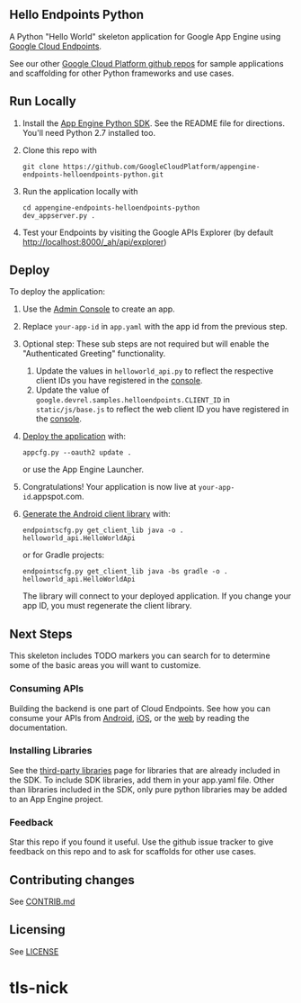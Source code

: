 ## Hello Endpoints Python

A Python "Hello World" skeleton application for Google App Engine using
[Google Cloud Endpoints][1].

See our other [Google Cloud Platform github
repos](https://github.com/GoogleCloudPlatform) for sample applications and
scaffolding for other Python frameworks and use cases.

## Run Locally
1. Install the [App Engine Python SDK](https://developers.google.com/appengine/downloads).
See the README file for directions. You'll need Python 2.7 installed too.

1. Clone this repo with

   ```
   git clone https://github.com/GoogleCloudPlatform/appengine-endpoints-helloendpoints-python.git
   ```
1. Run the application locally with

   ```
   cd appengine-endpoints-helloendpoints-python
   dev_appserver.py .
   ```
1. Test your Endpoints by visiting the Google APIs Explorer (by default [http://localhost:8000/_ah/api/explorer](http://localhost:8000/_ah/api/explorer))

## Deploy
To deploy the application:

1. Use the [Admin Console](https://appengine.google.com) to create an app.
1. Replace `your-app-id` in `app.yaml` with the app id from the previous step.
 1. Optional step: These sub steps are not required but will enable the "Authenticated
 Greeting" functionality.
     1. Update the values in `helloworld_api.py` to
 reflect the respective client IDs you have registered in the [console][3].
     1. Update the value of `google.devrel.samples.helloendpoints.CLIENT_ID` in
 `static/js/base.js` to reflect the web client ID you have registered in the
 [console][3].
1. [Deploy the application](https://developers.google.com/appengine/docs/python/tools/uploadinganapp)
   with:

   ```
   appcfg.py --oauth2 update .
   ```
   or use the App Engine Launcher.
1. Congratulations! Your application is now live at `your-app-id`.appspot.com.
1. [Generate the Android client library][2] with:

   ```
   endpointscfg.py get_client_lib java -o . helloworld_api.HelloWorldApi
   ```
   
   or for Gradle projects:
   ```   
   endpointscfg.py get_client_lib java -bs gradle -o . helloworld_api.HelloWorldApi
   ```
   The library will connect to your deployed application. If you change your app ID, you must regenerate the client library.

## Next Steps
This skeleton includes TODO markers you can search for to determine some of the
basic areas you will want to customize.

### Consuming APIs
Building the backend is one part of Cloud Endpoints. See how you can consume
your APIs from [Android](https://developers.google.com/appengine/docs/python/endpoints/consume_android),
[iOS](https://developers.google.com/appengine/docs/python/endpoints/consume_ios), or the
[web](https://developers.google.com/appengine/docs/python/endpoints/consume_js) by reading the documentation.

### Installing Libraries
See the [third-party
libraries](https://developers.google.com/appengine/docs/python/tools/libraries27)
page for libraries that are already included in the SDK. To include SDK
libraries, add them in your app.yaml file. Other than libraries included in
the SDK, only pure python libraries may be added to an App Engine project.

### Feedback
Star this repo if you found it useful. Use the github issue tracker to give
feedback on this repo and to ask for scaffolds for other use cases.

## Contributing changes
See [CONTRIB.md](CONTRIB.md)

## Licensing
See [LICENSE](LICENSE)

[1]: https://developers.google.com/appengine/docs/python/endpoints/
[2]: https://developers.google.com/appengine/docs/python/endpoints/gen_clients
[3]: https://cloud.google.com/console
# tls-nick

